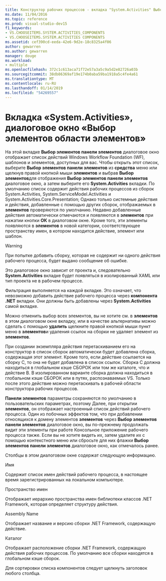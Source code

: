 ```yaml
---
title: Конструктор рабочих процессов - вкладка "System.Activities" Выбор элементов панели элементов-диалоговое окно
ms.date: 11/04/2016
ms.topic: reference
ms.prod: visual-studio-dev15
f1_keywords:
- VS.CHOOSEITEMS.SYSTEM.ACTIVITIES_COMPONENTS
- VS.CHOOSEITEMS.SYSTEM.ACTIVITIES COMPONENTS
ms.assetid: cef390cd-eeda-42e6-9d2e-18c8325a4f06
author: gewarren
ms.author: gewarren
manager: douge
ms.workload:
- multiple
ms.openlocfilehash: 372c1c613aca71f72e57a3a5c9a5d2e82726a03b
ms.sourcegitcommit: 38db86369af19e174b0aba59ba1918a5c4fe4a61
ms.translationtype: MT
ms.contentlocale: ru-RU
ms.lasthandoff: 01/14/2019
ms.locfileid: "54269557"
---
```

# <a name="systemactivities-tab-choose-toolbox-items-dialog-box"></a>Вкладка «System.Activities», диалоговое окно «Выбор элементов области элементов»

На этой вкладке **Выбор элементов панели элементов** диалоговое окно отображает список действий Windows Workflow Foundation (WF), шаблонов и элементов, доступных для вас. Чтобы открыть этот список, выберите **Выбор элементов панели элементов** из **средства** меню или щелкнув правой кнопкой мыши **элементов** и выбрав **Выбор элементов**для отображения **Выбор элементов панели элементов** диалоговое окно, а затем выберите его **System.Activities** вкладки. По умолчанию список содержит действия рабочих процессов из сборок System.Activities, System.ServiceModel.Activities и System.Activities.Core.Presentation; Однако только системные действия и действия, добавленные с помощью других сборок, отображаемых в **элементов** проверяются по умолчанию. Недавно добавленные действия автоматически отмечаются и появляются в **элементов** при нажатии кнопки **ОК** в диалоговом окне. Кроме того, эти элементы появляются в **элементов** в новой категории, соответствующее пространству имен, в котором находится действие, элемент или шаблон.

> [!WARNING]
> При попытке добавить сборку, которая не содержит ни одного действия рабочего процесса, будет выдано сообщение об ошибке.

 Это диалоговое окно зависит от проекта и, следовательно **System.Activities** вкладке будет появляться в изолированный XAML или тип проекта не в рабочем процессе.

 Фильтрация выполняется на каждой вкладке. Это означает, что невозможно добавить действие рабочего процесса через **компонента .NET** вкладки. Они должны быть добавлены через **System.Activities** самой вкладке.

 Можно отменить выбор всех элементов, вы не хотите см. в **элементов** в этом диалоговом окне вкладку, или в качестве альтернативы можно сделать с помощью **удалить** щелкните правой кнопкой мыши пункт меню в **элементов**и удаления ссылок на сборки не удаляет элемент из **элементов**.

 При создании экземпляра действия перетаскиванием его на конструктор в список сборок автоматически будет добавлена сборка, содержащая этот элемент. Кроме того, если действие ссылается на сборку C, то она не будет добавлена в список ссылок. Сборка C должна находиться в глобальном кэше СБОРОК или том же каталоге, что и действие B. В изолированном варианте сборка должна находиться в глобальном кэше СБОРОК или в путях, распознаваемых VS. Только после этого действие можно перетаскивать в рабочей области конструктора рабочих процессов.

 **Панели элементов** параметры сохраняются по умолчанию в пользовательских параметрах, поэтому Далее, при открытии **элементов**, он отображает настроенный список действий рабочего процесса. Один из побочных эффектов том, что при добавлении относящихся к домену элементов **элементов** через **Выбор элементов панели элементов** диалоговое окно, вы по-прежнему продолжать видит эти элементы при работе Консольное приложение рабочего процесса также. Если вы не хотите видеть их, затем удалите их с помощью контекстного меню или сбросьте для них флажки **Выбор элементов панели элементов** диалоговое окно, как отмечалось ранее.

 Столбцы в этом диалоговом окне содержат следующую информацию.

 Имя

 Содержит список имен действий рабочего процесса, в настоящее время зарегистрированных на локальном компьютере.

 Пространство имен

 Отображает иерархию пространства имен библиотеки классов .NET Framework, которая определяет структуру действия.

 Assembly Name

 Отображает название и версию сборки .NET Framework, содержащую действие.

 Каталог

 Отображает расположение сборки .NET Framework, содержащую действия рабочих процессов. По умолчанию все сборки находятся в глобальном кэше сборок.

 Для сортировки списка компонентов следует щелкнуть заголовок любого столбца.